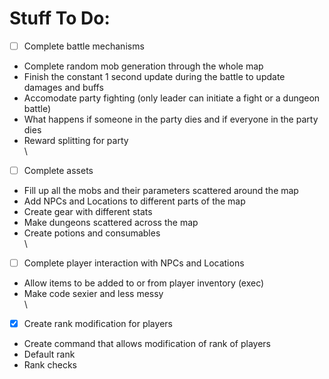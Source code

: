 # Stuff To Do:



- [ ] Complete battle mechanisms
- Complete random mob generation through the whole map
- Finish the constant 1 second update during the battle to update damages and buffs
- Accomodate party fighting (only leader can initiate a fight or a dungeon battle)
- What happens if someone in the party dies and if everyone in the party dies
- Reward splitting for party
\
\


- [ ] Complete assets
- Fill up all the mobs and their parameters scattered around the map
- Add NPCs and Locations to different parts of the map
- Create gear with different stats
- Make dungeons scattered across the map
- Create potions and consumables
\
\


- [ ] Complete player interaction with NPCs and Locations
- Allow items to be added to or from player inventory (exec)
- Make code sexier and less messy
\
\


- [x] Create rank modification for players
- Create command that allows modification of rank of players
- Default rank 
- Rank checks


